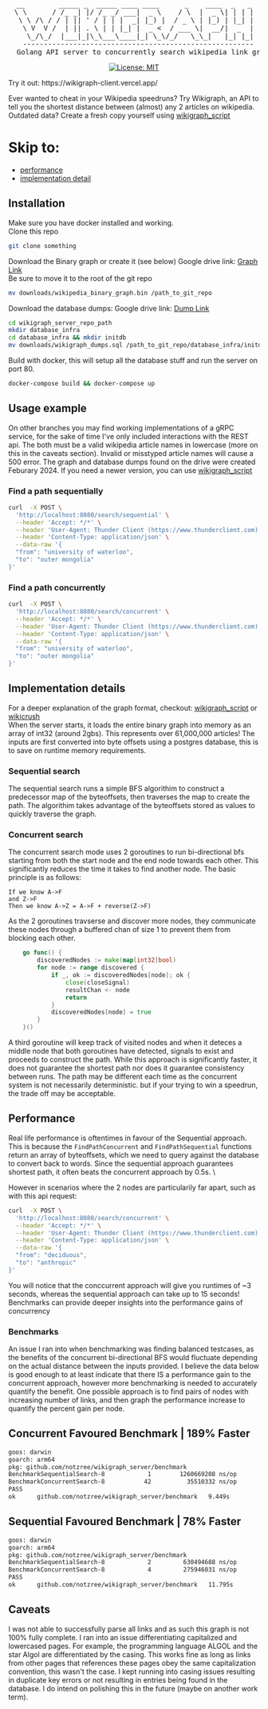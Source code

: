 <div align = "center">
<pre>
__        _____ _  _____ ____ ____      _    ____  _   _
\ \      / /_ _| |/ /_ _/ ___|  _ \    / \  |  _ \| | | |
 \ \ /\ / / | || ' / | | |  _| |_) |  / _ \ | |_) | |_| |
  \ V  V /  | || . \ | | |_| |  _ <  / ___ \|  __/|  _  |
   \_/\_/  |___|_|\_\___\____|_| \_\/_/   \_\_|   |_| |_|
  -------------------------------------------------------
  Golang API server to concurrently search wikipedia link graph
</pre>

[![License: MIT](https://img.shields.io/badge/License-MIT-yellow.svg)](https://opensource.org/licenses/MIT)

</div>
Try it out: https://wikigraph-client.vercel.app/

Ever wanted to cheat in your Wikipedia speedruns?
Try Wikigraph, an API to tell you the shortest distance between (almost) any 2 articles on wikipedia.
Outdated data? Create a fresh copy yourself using [wikigraph_script](https://github.com/notzree/wikigraph_script)

# Skip to:

- [performance](#Benchmarks)
- [implementation detail](#Implementation-details)


## Installation
Make sure you have docker installed and working. \
Clone this repo
```sh
git clone something
```
Download the Binary graph or create it (see below)
Google drive link: [Graph Link](https://drive.google.com/file/d/1GDBSYfmq6aJpdc_6L5Q5RVJDWMi0vTiK/view?usp=sharing) \
Be sure to move it to the root of the git repo
```sh
mv downloads/wikipedia_binary_graph.bin /path_to_git_repo
```
Download the database dumps:
Google drive link: [Dump Link](https://drive.google.com/file/d/10kCHg-DeNeQ36ASptNBYBzsh90-opFnS/view?usp=drive_link)
```sh
cd wikigraph_server_repo_path
mkdir database_infra
cd database_infra && mkdir initdb
mv downloads/wikigraph_dumps.sql /path_to_git_repo/database_infra/initdb
```
Build with docker, this will setup all the database stuff and run the server on port 80.
```sh
docker-compose build && docker-compose up
```
## Usage example
On other branches you may find working implementations of a gRPC service, for the sake of time I've only included interactions with the REST api.
The both must be a valid wikipedia article names in lowercase (more on this in the caveats section).
Invalid or misstyped article names will cause a 500 error.
The graph and database dumps found on the drive were created Feburary 2024. If you need a newer version, you can use [wikigraph_script](https://github.com/notzree/wikigraph_script)
### Find a path sequentially
```sh
curl  -X POST \
  'http://localhost:8080/search/sequential' \
  --header 'Accept: */*' \
  --header 'User-Agent: Thunder Client (https://www.thunderclient.com)' \
  --header 'Content-Type: application/json' \
  --data-raw '{
  "from": "university of waterloo",
  "to": "outer mongolia"
}'
```
### Find a path concurrently
```sh
curl  -X POST \
  'http://localhost:8080/search/concurrent' \
  --header 'Accept: */*' \
  --header 'User-Agent: Thunder Client (https://www.thunderclient.com)' \
  --header 'Content-Type: application/json' \
  --data-raw '{
  "from": "university of waterloo",
  "to": "outer mongolia"
}'
```
## Implementation details
For a deeper explanation of the graph format, checkout: [wikigraph_script](https://github.com/notzree/wikigraph_script) or [wikicrush](https://github.com/trishume/wikicrush) \
When the server starts, it loads the entire binary graph into memory as an array of int32 (around 2gbs). This represents over 61,000,000 articles!
The inputs are first converted into byte offsets using a postgres database, this is to save on runtime memory requirements.
### Sequential search
The sequential search runs a simple BFS algorithim to construct a predecessor map of the byteoffsets, then traverses the map to create the path. The algorithim takes advantage of the byteoffsets stored as values to quickly traverse the graph.
### Concurrent search
The concurrent search mode uses 2 goroutines to run bi-directional bfs starting from both the start node and the end node towards each other. This significantly reduces the time it takes to find another node. The basic principle is as follows:
```
If we know A->F
and Z->F
Then we know A->Z = A->F + reverse(Z->F)
```
As the 2 goroutines travserse and discover more nodes, they communicate these nodes through a buffered chan of size 1 to prevent them from blocking each other.
```go
	go func() {
		discoveredNodes := make(map[int32]bool)
		for node := range discovered {
			if _, ok := discoveredNodes[node]; ok {
				close(closeSignal)
				resultChan <- node
				return
			}
			discoveredNodes[node] = true
		}
	}()
```
 A third goroutine will keep track of visited nodes and when it deteces a middle node that both goroutines have detected, signals to exist and proceeds to construct the path.
While this approach is significantly faster, it does not guarantee the shortest path nor does it guarantee consistency between runs. The path may be different each time as the concurrent system is not necessarily deterministic. but if your trying to win a speedrun, the trade off may be acceptable.

## Performance
Real life performance is oftentimes in favour of the Sequential approach. This is because the `FindPathConcurrent` and `FindPathSequential` functions return an array of byteoffsets, which we need to query against the database to convert back to words. Since the sequential approach guarantees shortest path, it often beats the concurrent approach by 0.5s. \

However in scenarios where the 2 nodes are particularily far apart, such as with this api request:
```sh
curl  -X POST \
  'http://localhost:8080/search/concurrent' \
  --header 'Accept: */*' \
  --header 'User-Agent: Thunder Client (https://www.thunderclient.com)' \
  --header 'Content-Type: application/json' \
  --data-raw '{
  "from": "deciduous",
  "to": "anthropic"
}'
```
You will notice that the conccurrent approach will give you runtimes of ~3 seconds, whereas the sequential approach can take up to 15 seconds!
Benchmarks can provide deeper insights into the performance gains of concurrency

### Benchmarks

An issue I ran into when benchmarking was finding balanced testcases, as the benefits of the concurrent bi-directional BFS would fluctuate depending on the actual distance between the inputs provided. I believe the data below is good enough to at least indicate that there IS a performance gain to the concurrent approach, however more benchmarking is needed to accurately quantify the benefit. One possible approach is to find pairs of nodes with increasing number of links, and then graph the performance increase to quantify the percent gain per node.
<p float="left">
<div>
<h2>Concurrent Favoured Benchmark | 189% Faster</h2>

 ```sh
goos: darwin
goarch: arm64
pkg: github.com/notzree/wikigraph_server/benchmark
BenchmarkSequentialSearch-8            1        1260669208 ns/op
BenchmarkConcurrentSearch-8           42          35510332 ns/op
PASS
ok      github.com/notzree/wikigraph_server/benchmark   9.449s
 ```

</div>
<div>
<h2>Sequential Favoured Benchmark | 78% Faster</h2>

 ```sh
 goos: darwin
goarch: arm64
pkg: github.com/notzree/wikigraph_server/benchmark
BenchmarkSequentialSearch-8            2         630494688 ns/op
BenchmarkConcurrentSearch-8            4         275946031 ns/op
PASS
ok      github.com/notzree/wikigraph_server/benchmark   11.795s
 ```
</div>
</p>

## Caveats
I was not able to successfully parse all links and as such this graph is not 100% fully complete. I ran into an issue differentiating capitalized and lowercased pages. For example, the programming language ALGOL and the star Algol are differentiated by the casing. This works fine as long as links from other pages that references these pages obey the same capitalization convention, this wasn't the case. I kept running into casing issues resulting in duplicate key errors or not resulting in entries being found in the database. I do intend on polishing this in the future (maybe on another work term).
